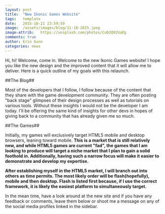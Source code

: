 ```yaml
---
layout: post
title:  "New Ikonic Games Website"
tags:   template
date:   2015-10-21 23:59:59
image:  /assets/images/blog/11-18-2015.jpeg
image-attrib:   https://unsplash.com/photos/CoD2Q92UaEg
comments: true
author: Erin Gunn
categories: news
---
```


Hi, hi!  Welcome, come in.  Welcome to the new Ikonic Games website!  I hope you like the new design and the improved content that it will allow me to deliver.  Here is a quick outline of my goals with this relaunch.

##The Blog##

Most of the developers that I follow, I follow because of the content that they share with the game development community.  They are often posting "back stage" glimpses of their design processes as well as tutorials on various tools.  Without these insights I would not be the developer I am today.  I'll be offering the same kind of insights for other devs in hopes of giving back to a community that has already given me so much.

##The Games##

Initially, my games will exclusively target HTML5 mobile and desktop browsers, leaning toward mobile.  **This is a market that is still relatively new, and while HTML5 games are current "fad", the games that I am looking to produce will target a niche market that I plan to gain a solid foothold in.  Additionally, having such a narrow focus will make it easier to demonstrate and develop my expertise.**

**After establishing myself in the HTML5 market, I will branch out into others as time permits.  The most likely order will be flash(hopefully), mobile and then desktop.  Flash is listed first because, if I use the correct framework, it is likely the easiest platform to simultaneously target.**

In the mean time, have a look around at the new site and if you have any feedback or comments, leave them below or shoot me a message on any of the social media profiles linked in the sidebar.